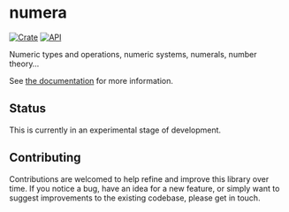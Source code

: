 # numera

[![Crate](https://img.shields.io/crates/v/numera.svg)](https://crates.io/crates/numera)
[![API](https://docs.rs/numera/badge.svg)](https://docs.rs/numera/)

Numeric types and operations, numeric systems, numerals, number theory…

See [the documentation](https://docs.rs/numera/) for more information.

## Status

This is currently in an experimental stage of development.

## Contributing

Contributions are welcomed to help refine and improve this library over time.
If you notice a bug, have an idea for a new feature, or simply want to suggest
improvements to the existing codebase, please get in touch.
